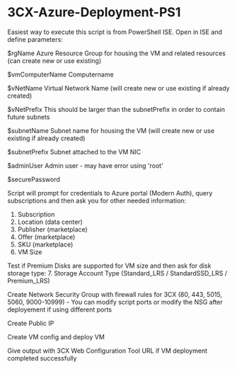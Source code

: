 # 3CX-Azure-Deployment-PS1

Easiest way to execute this script is from PowerShell ISE.
Open in ISE and define parameters:


$rgName           Azure Resource Group for housing the VM and related resources (can create new or use existing)

$vmComputerName 	Computername

$vNetName	      Virtual Network Name (will create new or use existing if already created)

$vNetPrefix	  	This should be larger than the subnetPrefix in order to contain future subnets

$subnetName	  	Subnet name for housing the VM (will create new or use existing if already created)

$subnetPrefix  	Subnet attached to the VM NIC

$adminUser	  	Admin user - may have error using 'root'

$securePassword 	



Script will prompt for credentials to Azure portal (Modern Auth), query subscriptions and then ask you for other needed information:
1. Subscription
2. Location (data center)
3. Publisher (marketplace)
4. Offer (marketplace)
5. SKU (marketplace)
6. VM Size

Test if Premium Disks are supported for VM size and then ask for disk storage type:
7. Storage Account Type (Standard_LRS / StandardSSD_LRS / Premium_LRS)

Create Network Security Group with firewall rules for 3CX (80, 443, 5015, 5060, 9000-10999) 
      - You can modify script ports or modify the NSG after deployement if using different ports
      
Create Public IP

Create VM config and deploy VM

Give output with 3CX Web Configuration Tool URL if VM deployment completed successfully
 
